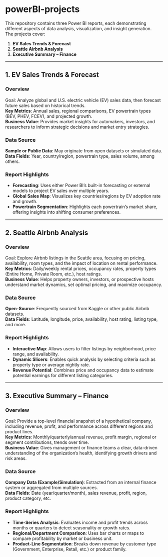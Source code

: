 # powerBI-projects

This repository contains three Power BI reports, each demonstrating different aspects of data analysis, visualization, and insight generation.  
The projects cover:

1. **EV Sales Trends & Forecast**  
2. **Seattle Airbnb Analysis**  
3. **Executive Summary – Finance**

---

## 1. EV Sales Trends & Forecast
### Overview
Goal: Analyze global and U.S. electric vehicle (EV) sales data, then forecast future sales based on historical trends.  
**Key Metrics**: Annual sales, regional comparisons, EV powertrain types (BEV, PHEV, FCEV), and projected growth.  
**Business Value**: Provides market insights for automakers, investors, and researchers to inform strategic decisions and market entry strategies.

### Data Source
**Sample or Public Data**: May originate from open datasets or simulated data.  
**Data Fields**: Year, country/region, powertrain type, sales volume, among others.

### Report Highlights
- **Forecasting**: Uses either Power BI’s built-in forecasting or external models to project EV sales over multiple years.  
- **Global Sales Map**: Visualizes key countries/regions by EV adoption rate and growth.  
- **Powertrain Segmentation**: Highlights each powertrain’s market share, offering insights into shifting consumer preferences.

---

## 2. Seattle Airbnb Analysis
### Overview
Goal: Explore Airbnb listings in the Seattle area, focusing on pricing, availability, room types, and the impact of location on rental performance.  
**Key Metrics**: Daily/weekly rental prices, occupancy rates, property types (Entire Home, Private Room, etc.), host ratings.  
**Business Value**: Helps property owners, investors, or prospective hosts understand market dynamics, set optimal pricing, and maximize occupancy.

### Data Source
**Open-Source**: Frequently sourced from Kaggle or other public Airbnb datasets.  
**Data Fields**: Latitude, longitude, price, availability, host rating, listing type, and more.

### Report Highlights
- **Interactive Map**: Allows users to filter listings by neighborhood, price range, and availability.  
- **Dynamic Slicers**: Enables quick analysis by selecting criteria such as property type or average nightly rate.  
- **Revenue Potential**: Combines price and occupancy data to estimate potential earnings for different listing categories.

---

## 3. Executive Summary – Finance
### Overview
Goal: Provide a top-level financial snapshot of a hypothetical company, including revenue, profit, and performance across different regions and product lines.  
**Key Metrics**: Monthly/quarterly/annual revenue, profit margin, regional or segment contributions, trends over time.  
**Business Value**: Gives management or finance teams a clear, data-driven understanding of the organization’s health, identifying growth drivers and risk areas.

### Data Source
**Company Data (Example/Simulation)**: Extracted from an internal finance system or aggregated from multiple sources.  
**Data Fields**: Date (year/quarter/month), sales revenue, profit, region, product category, etc.

### Report Highlights
- **Time-Series Analysis**: Evaluates income and profit trends across months or quarters to detect seasonality or growth rates.  
- **Regional/Department Comparison**: Uses bar charts or maps to compare profitability by market or business unit.  
- **Product-Line Segmentation**: Breaks down revenue by customer type (Government, Enterprise, Retail, etc.) or product family.
